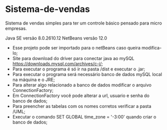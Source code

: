 # Sistema-de-vendas

Sistema de vendas simples para ter um controle básico pensado para micro empresas.

Java SE versão 8.0.2610.12
NetBeans versão 12.0

- Esse projeto pode ser importado para o netBeans caso queira modifica-lo;
- Site para download do driver para conectar java ao mySQL https://downloads.mysql.com/archives/c-j/;
- Para executar o programa é só ir na pasta /dist e executar o .jar;
- Para executar o programa será necessário banco de dados mySQL local na máquina e o  JRE;
- Para alterar algo relacionado a banco de dados modificar o arquivo ConnectionFactory;
- Em ConnectionFactory você pode alterar a url, usuario e senha do banco de dados;
- Para preencher as tabelas com os nomes corretos verificar a pasta /UML;
- Executar o comando SET GLOBAL time_zone = '-3:00' quando criar o banco de dados;
